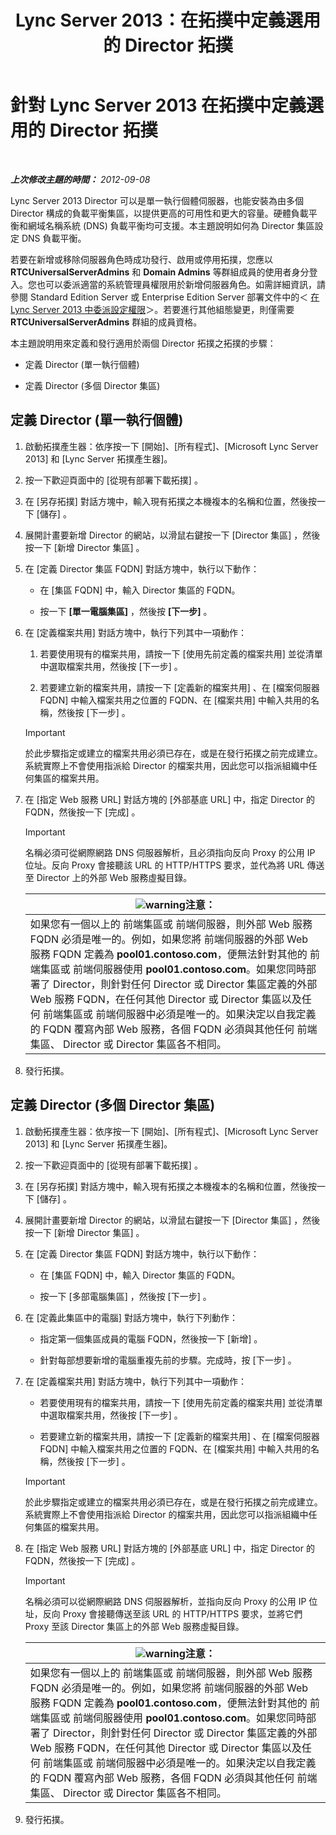 ﻿---
title: Lync Server 2013：在拓撲中定義選用的 Director 拓撲
TOCTitle: 在拓撲中定義選用的 Director 拓撲
ms:assetid: 8e9a659d-23b0-401d-b296-59c7df414d49
ms:mtpsurl: https://technet.microsoft.com/zh-tw/library/Gg398717(v=OCS.15)
ms:contentKeyID: 49291621
ms.date: 08/10/2015
mtps_version: v=OCS.15
ms.translationtype: HT
---

# 針對 Lync Server 2013 在拓撲中定義選用的 Director 拓撲

 

_**上次修改主題的時間：** 2012-09-08_

Lync Server 2013 Director 可以是單一執行個體伺服器，也能安裝為由多個 Director 構成的負載平衡集區，以提供更高的可用性和更大的容量。硬體負載平衡和網域名稱系統 (DNS) 負載平衡均可支援。本主題說明如何為 Director 集區設定 DNS 負載平衡。

若要在新增或移除伺服器角色時成功發行、啟用或停用拓撲，您應以 **RTCUniversalServerAdmins** 和 **Domain Admins** 等群組成員的使用者身分登入。您也可以委派適當的系統管理員權限用於新增伺服器角色。如需詳細資訊，請參閱 Standard Edition Server 或 Enterprise Edition Server 部署文件中的＜ [在 Lync Server 2013 中委派設定權限](lync-server-2013-delegate-setup-permissions.md)＞。若要進行其他組態變更，則僅需要 **RTCUniversalServerAdmins** 群組的成員資格。

本主題說明用來定義和發行適用於兩個 Director 拓撲之拓撲的步驟：

  - 定義 Director (單一執行個體)

  - 定義 Director (多個 Director 集區)

## 定義 Director (單一執行個體)

1.  啟動拓撲產生器：依序按一下 \[開始\]、\[所有程式\]、\[Microsoft Lync Server 2013\] 和 \[Lync Server 拓撲產生器\]。

2.  按一下歡迎頁面中的 \[從現有部署下載拓撲\] 。

3.  在 \[另存拓撲\] 對話方塊中，輸入現有拓撲之本機複本的名稱和位置，然後按一下 \[儲存\] 。

4.  展開計畫要新增 Director 的網站，以滑鼠右鍵按一下 \[Director 集區\] ，然後按一下 \[新增 Director 集區\] 。

5.  在 \[定義 Director 集區 FQDN\] 對話方塊中，執行以下動作：
    
      - 在 \[集區 FQDN\] 中，輸入 Director 集區的 FQDN。
    
      - 按一下 **\[單一電腦集區\]** ，然後按 **\[下一步\]** 。

6.  在 \[定義檔案共用\] 對話方塊中，執行下列其中一項動作：
    
    1.  若要使用現有的檔案共用，請按一下 \[使用先前定義的檔案共用\] 並從清單中選取檔案共用，然後按 \[下一步\] 。
    
    2.  若要建立新的檔案共用，請按一下 \[定義新的檔案共用\] 、在 \[檔案伺服器 FQDN\] 中輸入檔案共用之位置的 FQDN、在 \[檔案共用\] 中輸入共用的名稱，然後按 \[下一步\] 。
    
    > [!IMPORTANT]  
    > 於此步驟指定或建立的檔案共用必須已存在，或是在發行拓撲之前完成建立。<br />
    > 系統實際上不會使用指派給 Director 的檔案共用，因此您可以指派組織中任何集區的檔案共用。


7.  在 \[指定 Web 服務 URL\] 對話方塊的 \[外部基底 URL\] 中，指定 Director 的 FQDN，然後按一下 \[完成\] 。
    
    > [!IMPORTANT]  
    > 名稱必須可從網際網路 DNS 伺服器解析，且必須指向反向 Proxy 的公用 IP 位址。反向 Proxy 會接聽該 URL 的 HTTP/HTTPS 要求，並代為將 URL 傳送至 Director 上的外部 Web 服務虛擬目錄。
    
    
    <table>
    <thead>
    <tr class="header">
    <th><img src="images/Hh202161.warning(OCS.15).gif" title="warning" alt="warning" />注意：</th>
    </tr>
    </thead>
    <tbody>
    <tr class="odd">
    <td>如果您有一個以上的 前端集區或 前端伺服器，則外部 Web 服務 FQDN 必須是唯一的。例如，如果您將 前端伺服器的外部 Web 服務 FQDN 定義為 <strong>pool01.contoso.com</strong>，便無法針對其他的 前端集區或 前端伺服器使用 <strong>pool01.contoso.com</strong>。如果您同時部署了 Director，則針對任何 Director 或 Director 集區定義的外部 Web 服務 FQDN，在任何其他 Director 或 Director 集區以及任何 前端集區或 前端伺服器中必須是唯一的。如果決定以自我定義的 FQDN 覆寫內部 Web 服務，各個 FQDN 必須與其他任何 前端集區、 Director 或 Director 集區各不相同。</td>
    </tr>
    </tbody>
    </table>


8.  發行拓撲。

## 定義 Director (多個 Director 集區)

1.  啟動拓撲產生器：依序按一下 \[開始\]、\[所有程式\]、\[Microsoft Lync Server 2013\] 和 \[Lync Server 拓撲產生器\]。

2.  按一下歡迎頁面中的 \[從現有部署下載拓撲\] 。

3.  在 \[另存拓撲\] 對話方塊中，輸入現有拓撲之本機複本的名稱和位置，然後按一下 \[儲存\] 。

4.  展開計畫要新增 Director 的網站，以滑鼠右鍵按一下 \[Director 集區\] ，然後按一下 \[新增 Director 集區\] 。

5.  在 \[定義 Director 集區 FQDN\] 對話方塊中，執行以下動作：
    
      - 在 \[集區 FQDN\] 中，輸入 Director 集區的 FQDN。
    
      - 按一下 \[多部電腦集區\] ，然後按 \[下一步\] 。

6.  在 \[定義此集區中的電腦\] 對話方塊中，執行下列動作：
    
      - 指定第一個集區成員的電腦 FQDN，然後按一下 \[新增\] 。
    
      - 針對每部想要新增的電腦重複先前的步驟。完成時，按 \[下一步\] 。

7.  在 \[定義檔案共用\] 對話方塊中，執行下列其中一項動作：
    
      - 若要使用現有的檔案共用，請按一下 \[使用先前定義的檔案共用\] 並從清單中選取檔案共用，然後按 \[下一步\] 。
    
      - 若要建立新的檔案共用，請按一下 \[定義新的檔案共用\] 、在 \[檔案伺服器 FQDN\] 中輸入檔案共用之位置的 FQDN、在 \[檔案共用\] 中輸入共用的名稱，然後按 \[下一步\] 。
    
    > [!IMPORTANT]  
    > 於此步驟指定或建立的檔案共用必須已存在，或是在發行拓撲之前完成建立。<br />
    > 系統實際上不會使用指派給 Director 的檔案共用，因此您可以指派組織中任何集區的檔案共用。


8.  在 \[指定 Web 服務 URL\] 對話方塊的 \[外部基底 URL\] 中，指定 Director 的 FQDN，然後按一下 \[完成\] 。
    
    > [!IMPORTANT]  
    > 名稱必須可以從網際網路 DNS 伺服器解析，並指向反向 Proxy 的公用 IP 位址，反向 Proxy 會接聽傳送至該 URL 的 HTTP/HTTPS 要求，並將它們 Proxy 至該 Director 集區上的外部 Web 服務虛擬目錄。
    
    
    <table>
    <thead>
    <tr class="header">
    <th><img src="images/Hh202161.warning(OCS.15).gif" title="warning" alt="warning" />注意：</th>
    </tr>
    </thead>
    <tbody>
    <tr class="odd">
    <td>如果您有一個以上的 前端集區或 前端伺服器，則外部 Web 服務 FQDN 必須是唯一的。例如，如果您將 前端伺服器的外部 Web 服務 FQDN 定義為 <strong>pool01.contoso.com</strong>，便無法針對其他的 前端集區或 前端伺服器使用 <strong>pool01.contoso.com</strong>。如果您同時部署了 Director，則針對任何 Director 或 Director 集區定義的外部 Web 服務 FQDN，在任何其他 Director 或 Director 集區以及任何 前端集區或 前端伺服器中必須是唯一的。如果決定以自我定義的 FQDN 覆寫內部 Web 服務，各個 FQDN 必須與其他任何 前端集區、 Director 或 Director 集區各不相同。</td>
    </tr>
    </tbody>
    </table>


9.  發行拓撲。

